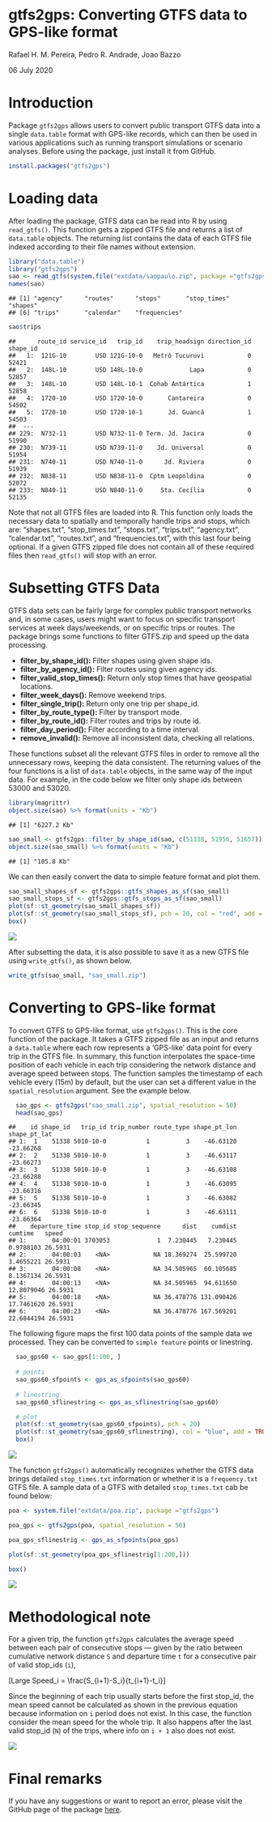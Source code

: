 gtfs2gps: Converting GTFS data to GPS-like format
================
Rafael H. M. Pereira, Pedro R. Andrade, Joao Bazzo

06 July 2020

# Introduction

Package `gtfs2gps` allows users to convert public transport GTFS data
into a single `data.table` format with GPS-like records, which can then
be used in various applications such as running transport simulations or
scenario analyses. Before using the package, just install it from
GitHub.

``` r
install.packages("gtfs2gps")
```

# Loading data

After loading the package, GTFS data can be read into R by using
`read_gtfs()`. This function gets a zipped GTFS file and returns a list
of `data.table` objects. The returning list contains the data of each
GTFS file indexed according to their file names without extension.

``` r
library("data.table")
library("gtfs2gps")
sao <- read_gtfs(system.file("extdata/saopaulo.zip", package ="gtfs2gps"))
names(sao)
```

    ## [1] "agency"      "routes"      "stops"       "stop_times"  "shapes"     
    ## [6] "trips"       "calendar"    "frequencies"

``` r
sao$trips
```

    ##      route_id service_id   trip_id    trip_headsign direction_id shape_id
    ##   1:  121G-10        USD 121G-10-0   Metrô Tucuruvi            0    52421
    ##   2:  148L-10        USD 148L-10-0             Lapa            0    52857
    ##   3:  148L-10        USD 148L-10-1  Cohab Antártica            1    52858
    ##   4:  1720-10        USD 1720-10-0       Cantareira            0    54502
    ##   5:  1720-10        USD 1720-10-1       Jd. Guancã            1    54503
    ##  ---                                                                     
    ## 229:  N732-11        USD N732-11-0 Term. Jd. Jacira            0    51990
    ## 230:  N739-11        USD N739-11-0    Jd. Universal            0    51954
    ## 231:  N740-11        USD N740-11-0      Jd. Riviera            0    51939
    ## 232:  N838-11        USD N838-11-0  Cptm Leopoldina            0    52072
    ## 233:  N840-11        USD N840-11-0     Sta. Cecília            0    52135

Note that not all GTFS files are loaded into R. This function only loads
the necessary data to spatially and temporally handle trips and stops,
which are: “shapes.txt”, “stop\_times.txt”, “stops.txt”, “trips.txt”,
“agency.txt”, “calendar.txt”, “routes.txt”, and “frequencies.txt”,
with this last four being optional. If a given GTFS zipped file does not
contain all of these required files then `read_gtfs()` will stop with an
error.

# Subsetting GTFS Data

GTFS data sets can be fairly large for complex public transport networks
and, in some cases, users might want to focus on specific transport
services at week days/weekends, or on specific trips or routes. The
package brings some functions to filter GTFS.zip and speed up the data
processing.

  - **filter\_by\_shape\_id():** Filter shapes using given shape ids.
  - **filter\_by\_agency\_id():** Filter routes using given agency ids.
  - **filter\_valid\_stop\_times():** Return only stop times that have
    geospatial locations.
  - **filter\_week\_days():** Remove weekend trips.
  - **filter\_single\_trip():** Return only one trip per shape\_id.
  - **filter\_by\_route\_type():** Filter by transport mode.
  - **filter\_by\_route\_id():** Filter routes and trips by route id.
  - **filter\_day\_period():** Filter according to a time interval.
  - **remove\_invalid():** Remove all inconsistent data, checking all
    relations.

These functions subset all the relevant GTFS files in order to remove
all the unnecessary rows, keeping the data consistent. The returning
values of the four functions is a list of `data.table` objects, in the
same way of the input data. For example, in the code below we filter
only shape ids between 53000 and 53020.

``` r
library(magrittr)
object.size(sao) %>% format(units = "Kb")
```

    ## [1] "6227.2 Kb"

``` r
sao_small <- gtfs2gps::filter_by_shape_id(sao, c(51338, 51956, 51657))
object.size(sao_small) %>% format(units = "Kb")
```

    ## [1] "105.8 Kb"

We can then easily convert the data to simple feature format and plot
them.

``` r
sao_small_shapes_sf <- gtfs2gps::gtfs_shapes_as_sf(sao_small)
sao_small_stops_sf <- gtfs2gps::gtfs_stops_as_sf(sao_small)
plot(sf::st_geometry(sao_small_shapes_sf))
plot(sf::st_geometry(sao_small_stops_sf), pch = 20, col = "red", add = TRUE)
box()
```

![](C:/Users/pedro/AppData/Local/Temp/RtmpcZbTEQ/preview-5a1870246f4f.dir/intro_to_gtfs2gps_files/figure-gfm/sao_small_shapes_sf-1.png)<!-- -->

After subsetting the data, it is also possible to save it as a new GTFS
file using `write_gtfs()`, as shown below.

``` r
write_gtfs(sao_small, "sao_small.zip")
```

# Converting to GPS-like format

To convert GTFS to GPS-like format, use `gtfs2gps()`. This is the core
function of the package. It takes a GTFS zipped file as an input and
returns a `data.table` where each row represents a ‘GPS-like’ data point
for every trip in the GTFS file. In summary, this function interpolates
the space-time position of each vehicle in each trip considering the
network distance and average speed between stops. The function samples
the timestamp of each vehicle every \(15m\) by default, but the user can
set a different value in the `spatial_resolution` argument. See the
example below.

``` r
  sao_gps <- gtfs2gps("sao_small.zip", spatial_resolution = 50)
  head(sao_gps)
```

    ##    id shape_id   trip_id trip_number route_type shape_pt_lon shape_pt_lat
    ## 1:  1    51338 5010-10-0           1          3    -46.63120    -23.66268
    ## 2:  2    51338 5010-10-0           1          3    -46.63117    -23.66273
    ## 3:  3    51338 5010-10-0           1          3    -46.63108    -23.66288
    ## 4:  4    51338 5010-10-0           1          3    -46.63095    -23.66316
    ## 5:  5    51338 5010-10-0           1          3    -46.63082    -23.66345
    ## 6:  6    51338 5010-10-0           1          3    -46.63111    -23.66364
    ##    departure_time stop_id stop_sequence      dist    cumdist    cumtime   speed
    ## 1:       04:00:01 3703053             1  7.230445   7.230445  0.9788103 26.5931
    ## 2:       04:00:03    <NA>            NA 18.369274  25.599720  3.4655221 26.5931
    ## 3:       04:00:08    <NA>            NA 34.505965  60.105685  8.1367134 26.5931
    ## 4:       04:00:13    <NA>            NA 34.505965  94.611650 12.8079046 26.5931
    ## 5:       04:00:18    <NA>            NA 36.478776 131.090426 17.7461620 26.5931
    ## 6:       04:00:23    <NA>            NA 36.478776 167.569201 22.6844194 26.5931

The following figure maps the first 100 data points of the sample data
we processed. They can be converted to `simple feature` points or
linestring.

``` r
  sao_gps60 <- sao_gps[1:100, ]
  
  # points
  sao_gps60_sfpoints <- gps_as_sfpoints(sao_gps60)
  
  # linestring
  sao_gps60_sflinestring <- gps_as_sflinestring(sao_gps60)

  # plot
  plot(sf::st_geometry(sao_gps60_sfpoints), pch = 20)
  plot(sf::st_geometry(sao_gps60_sflinestring), col = "blue", add = TRUE)
  box()
```

![](C:/Users/pedro/AppData/Local/Temp/RtmpcZbTEQ/preview-5a1870246f4f.dir/intro_to_gtfs2gps_files/figure-gfm/unnamed-chunk-6-1.png)<!-- -->

The function `gtfs2gps()` automatically recognizes whether the GTFS data
brings detailed `stop_times.txt` information or whether it is a
`frequency.txt` GTFS file. A sample data of a GTFS with detailed
`stop_times.txt` cab be found below:

``` r
poa <- system.file("extdata/poa.zip", package ="gtfs2gps")

poa_gps <- gtfs2gps(poa, spatial_resolution = 50)

poa_gps_sflinestrig <- gps_as_sfpoints(poa_gps)

plot(sf::st_geometry(poa_gps_sflinestrig[1:200,]))

box()
```

![](C:/Users/pedro/AppData/Local/Temp/RtmpcZbTEQ/preview-5a1870246f4f.dir/intro_to_gtfs2gps_files/figure-gfm/unnamed-chunk-7-1.png)<!-- -->

# Methodological note

For a given trip, the function `gtfs2gps` calculates the average speed
between each pair of consecutive stops — given by the ratio between
cumulative network distance `S` and departure time `t` for a consecutive
pair of valid stop\_ids (`i`),

\[Large Speed_i = \frac{S_{i+1}-S_i}{t_{i+1}-t_i}\]

Since the beginning of each trip usually starts before the first
stop\_id, the mean speed cannot be calculated as shown in the previous
equation because information on `i` period does not exist. In this case,
the function consider the mean speed for the whole trip. It also happens
after the last valid stop\_id (`N`) of the trips, where info on `i + 1`
also does not exist.

![](https://github.com/ipeaGIT/gtfs2gps/blob/master/man/figures/speed.PNG)<!-- -->

# Final remarks

If you have any suggestions or want to report an error, please visit the
GitHub page of the package [here](https://github.com/ipeaGIT/gtfs2gps).
